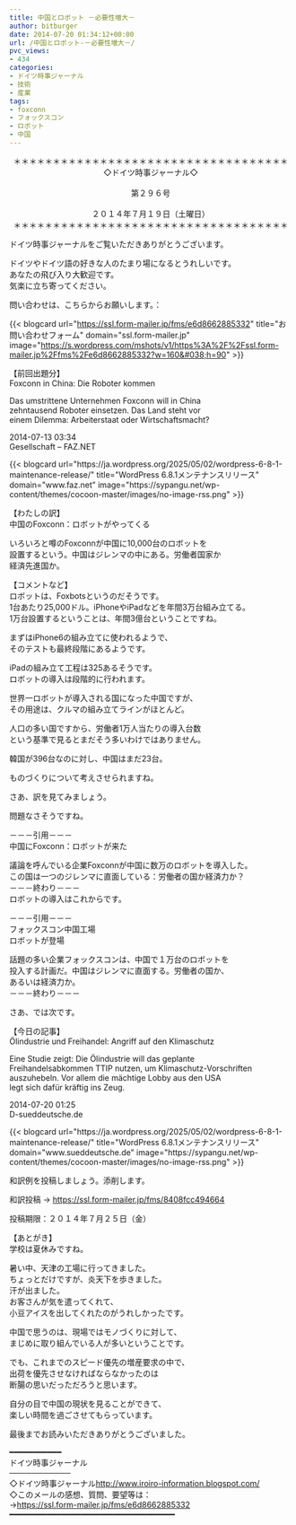 ```yaml
---
title: 中国とロボット －必要性増大－
author: bitburger
date: 2014-07-20 01:34:12+00:00
url: /中国とロボット-－必要性増大－/
pvc_views:
- 434
categories:
- ドイツ時事ジャーナル
- 技術
- 産業
tags:
- foxconn
- フォックスコン
- ロボット
- 中国
---
```

<p align="center">
  ＊＊＊＊＊＊＊＊＊＊＊＊＊＊＊＊＊＊＊＊＊＊＊＊＊＊＊＊＊＊＊＊＊＊＊<br /> ◇ドイツ時事ジャーナル◇<br /><br /> 第２９６号<br /><br /> ２０１４年７月１９日（土曜日）<br /> ＊＊＊＊＊＊＊＊＊＊＊＊＊＊＊＊＊＊＊＊＊＊＊＊＊＊＊＊＊＊＊＊＊＊＊
</p>

ドイツ時事ジャーナルをご覧いただきありがとうございます。  
  
ドイツやドイツ語の好きな人のたまり場になるとうれしいです。  
あなたの飛び入り大歓迎です。  
気楽に立ち寄ってください。  
  
問い合わせは、こちらからお願いします。：  
  
{{< blogcard url="https://ssl.form-mailer.jp/fms/e6d8662885332" title="&#12362;&#21839;&#12356;&#21512;&#12431;&#12379;&#12501;&#12457;&#12540;&#12512;" domain="ssl.form-mailer.jp" image="https://s.wordpress.com/mshots/v1/https%3A%2F%2Fssl.form-mailer.jp%2Ffms%2Fe6d8662885332?w=160&#038;h=90" >}} 

【前回出題分】  
Foxconn in China: Die Roboter kommen  
  
Das umstrittene Unternehmen Foxconn will in China  
zehntausend Roboter einsetzen. Das Land steht vor  
einem Dilemma: Arbeiterstaat oder Wirtschaftsmacht?  
  
2014-07-13 03:34  
Gesellschaft &#8211; FAZ.NET 

<div class="rss-entry-cards widget-entry-cards no-icon">
  {{< blogcard url="https://ja.wordpress.org/2025/05/02/wordpress-6-8-1-maintenance-release/" title="WordPress 6.8.1メンテナンスリリース" domain="www.faz.net" image="https://sypangu.net/wp-content/themes/cocoon-master/images/no-image-rss.png" >}} 

【わたしの訳】  
中国のFoxconn：ロボットがやってくる  
  
いろいろと噂のFoxconnが中国に10,000台のロボットを  
設置するという。中国はジレンマの中にある。労働者国家か  
経済先進国か。 

【コメントなど】  
ロボットは、Foxbotsというのだそうです。  
1台あたり25,000ドル。iPhoneやiPadなどを年間3万台組み立てる。  
1万台設置するということは、年間3億台ということですね。  
  
まずはiPhone6の組み立てに使われるようで、  
そのテストも最終段階にあるようです。  
  
iPadの組み立て工程は325あるそうです。  
ロボットの導入は段階的に行われます。  
  
世界一ロボットが導入される国になった中国ですが、  
その用途は、クルマの組み立てラインがほとんど。  
  
人口の多い国ですから、労働者1万人当たりの導入台数  
という基準で見るとまだそう多いわけではありません。  
  
韓国が396台なのに対し、中国はまだ23台。  
  
ものづくりについて考えさせられますね。

さあ、訳を見てみましょう。  
  
問題なさそうですね。  
  
－－－引用－－－  
中国にFoxconn：ロボットが来た  
  
議論を呼んでいる企業Foxconnが中国に数万のロボットを導入した。  
この国は一つのジレンマに直面している：労働者の国か経済力か？  
－－－終わり－－－  
ロボットの導入はこれからです。  
  
－－－引用－－－  
フォックスコン中国工場  
ロボットが登場  
  
話題の多い企業フォックスコンは、中国で１万台のロボットを  
投入する計画だ。中国はジレンマに直面する。労働者の国か、  
あるいは経済力か。  
－－－終わり－－－ 

さあ、では次です。  
  
【今日の記事】  
Ölindustrie und Freihandel: Angriff auf den Klimaschutz  
  
Eine Studie zeigt: Die Ölindustrie will das geplante  
Freihandelsabkommen TTIP nutzen, um Klimaschutz-Vorschriften  
auszuhebeln. Vor allem die mächtige Lobby aus den USA  
legt sich dafür kräftig ins Zeug.  
  
2014-07-20 01:25  
D-sueddeutsche.de 

<div class="rss-entry-cards widget-entry-cards no-icon">
  {{< blogcard url="https://ja.wordpress.org/2025/05/02/wordpress-6-8-1-maintenance-release/" title="WordPress 6.8.1メンテナンスリリース" domain="www.sueddeutsche.de" image="https://sypangu.net/wp-content/themes/cocoon-master/images/no-image-rss.png" >}} 

和訳例を投稿しましょう。添削します。  
  
和訳投稿 → <https://ssl.form-mailer.jp/fms/8408fcc494664>  
  
投稿期限：２０１４年７月２５日（金） 

【あとがき】  
学校は夏休みですね。  
  
暑い中、天津の工場に行ってきました。  
ちょっとだけですが、炎天下を歩きました。  
汗が出ました。  
お客さんが気を遣ってくれて、  
小豆アイスを出してくれたのがうれしかったです。  
  
中国で思うのは、現場ではモノづくりに対して、  
まじめに取り組んでいる人が多いということです。  
  
でも、これまでのスピード優先の増産要求の中で、  
出荷を優先させなければならなかったのは  
断腸の思いだっただろうと思います。  
  
自分の目で中国の現状を見ることができて、  
楽しい時間を過ごさせてもらっています。  
  
最後までお読みいただきありがとうございました。 

━━━━━━━━━━━  
ドイツ時事ジャーナル  
───────────  
◇ドイツ時事ジャーナル<http://www.iroiro-information.blogspot.com/>  
◇このメールの感想、質問、要望等は：  
-><https://ssl.form-mailer.jp/fms/e6d8662885332>  
━━━━━━━━━━━━━━━━━━━━━━━━━━━━━━━━━━━